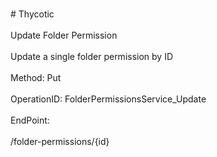 <br>#     Thycotic</br>
<br>Update Folder Permission</br>
<br>Update a single folder permission by ID</br>
<br>Method: Put</br>
<br>OperationID: FolderPermissionsService_Update</br>
<br>EndPoint:</br>
<br>/folder-permissions/{id}</br>
